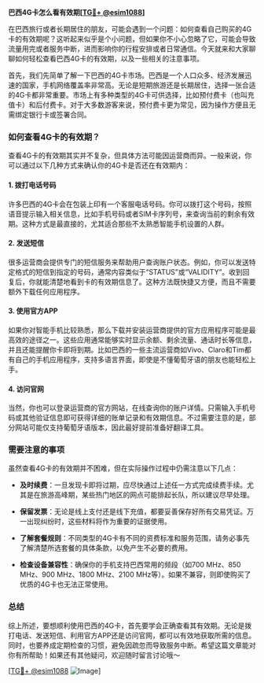 **巴西4G卡怎么看有效期[[TG💪+ @esim1088](https://t.me/s/esim1088)]**

在巴西旅行或者长期居住的朋友，可能会遇到一个问题：如何查看自己购买的4G卡的有效期呢？这听起来似乎是个小问题，但如果你不小心忽略了它，可能会导致流量用完或者服务中断，进而影响你的行程安排或者日常通信。今天就来和大家聊聊如何轻松查看巴西4G卡的有效期，以及一些相关的注意事项。

首先，我们先简单了解一下巴西的4G卡市场。巴西是一个人口众多、经济发展迅速的国家，手机网络覆盖率非常高。无论是短期旅游还是长期居住，选择一张合适的4G卡都非常重要。市场上有多种类型的4G卡可供选择，比如预付费卡（也叫充值卡）和后付费卡。对于大多数游客来说，预付费卡更为常见，因为操作方便且无需绑定银行卡或签署合同。

### 如何查看4G卡的有效期？

查看4G卡的有效期其实并不复杂，但具体方法可能因运营商而异。一般来说，你可以通过以下几种方式来确认你的4G卡是否还在有效期内：

#### 1. **拨打电话号码**
   许多巴西的4G卡会在包装上印有一个客服电话号码。你可以拨打这个号码，按照语音提示输入相关信息，比如手机号码或者SIM卡序列号，来查询当前的剩余有效期。这种方式是最直接的，尤其适合那些不太熟悉智能手机设置的人群。

#### 2. **发送短信**
   很多运营商会提供专门的短信服务来帮助用户查询账户状态。例如，你可以发送特定格式的短信到指定的号码，通常内容类似于“STATUS”或“VALIDITY”。收到回复后，你就能清楚地看到卡的有效期信息了。这种方法既快捷又方便，而且不需要额外下载任何应用程序。

#### 3. **使用官方APP**
   如果你对智能手机比较熟悉，那么下载并安装运营商提供的官方应用程序可能是最高效的途径之一。这些应用通常能够实时显示余额、剩余流量、通话时长等信息，并且还能提醒你卡即将到期。比如巴西的一些主流运营商如Vivo、Claro和Tim都有自己的手机应用程序，支持多语言界面，即使是不懂葡萄牙语的朋友也能轻松上手。

#### 4. **访问官网**
   当然，你也可以登录运营商的官方网站，在线查询你的账户详情。只需输入手机号码或其他验证信息即可获得详细的账单记录和有效期信息。不过需要注意的是，部分网站可能仅支持葡萄牙语版本，因此最好提前准备好翻译工具。

### 需要注意的事项

虽然查看4G卡的有效期并不困难，但在实际操作过程中仍需注意以下几点：

- **及时续费**：一旦发现卡即将过期，应尽快通过上述任一方式完成续费手续。尤其是在旅游高峰期，某些热门地区的网点可能排起长队，所以建议尽早处理。
  
- **保留发票**：无论是线上支付还是线下充值，都要妥善保存好所有交易凭证。万一出现纠纷时，这些材料将作为重要的证据使用。

- **了解套餐规则**：不同类型的4G卡有不同的资费标准和服务范围，请务必事先了解清楚所选套餐的具体条款，以免产生不必要的费用。

- **检查设备兼容性**：确保你的手机支持巴西常用的频段（如700 MHz、850 MHz、900 MHz、1800 MHz、2100 MHz等）。如果不兼容，则即使购买了优质的4G卡也无法正常使用。

### 总结

综上所述，要想顺利使用巴西的4G卡，首先要学会正确查看其有效期。无论是拨打电话、发送短信、利用官方APP还是访问官网，都可以有效地获取所需的信息。同时，也要养成定期检查的习惯，避免因疏忽而导致服务中断。希望这篇文章能对你有所帮助！如果还有其他疑问，欢迎随时留言讨论哦～ 

[[TG💪+ @esim1088](https://t.me/s/esim1088) ![Image](https://i.postimg.cc/4NQfJmqS/Snipaste-2025-05-13-00-14-12.png)]